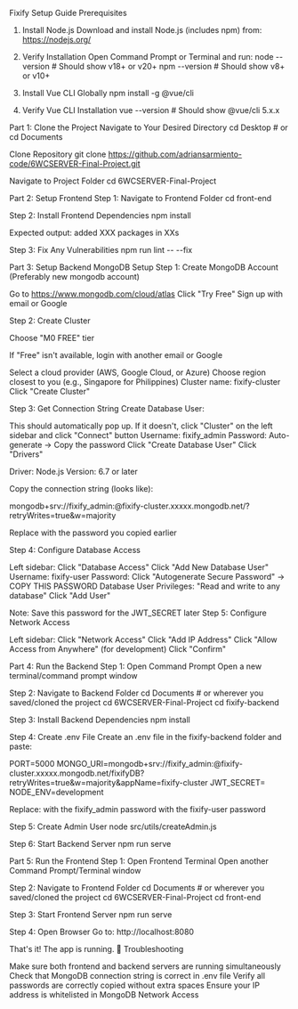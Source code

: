 Fixify Setup Guide
Prerequisites
1. Install Node.js
Download and install Node.js (includes npm) from: https://nodejs.org/

3. Verify Installation
Open Command Prompt or Terminal and run:
node --version  # Should show v18+ or v20+
npm --version   # Should show v8+ or v10+

5. Install Vue CLI Globally
npm install -g @vue/cli

7. Verify Vue CLI Installation
vue --version  # Should show @vue/cli 5.x.x

Part 1: Clone the Project
Navigate to Your Desired Directory
cd Desktop  # or cd Documents

Clone Repository
git clone https://github.com/adriansarmiento-code/6WCSERVER-Final-Project.git

Navigate to Project Folder
cd 6WCSERVER-Final-Project

Part 2: Setup Frontend
Step 1: Navigate to Frontend Folder
cd front-end

Step 2: Install Frontend Dependencies
npm install

Expected output: added XXX packages in XXs

Step 3: Fix Any Vulnerabilities
npm run lint -- --fix

Part 3: Setup Backend
MongoDB Setup
Step 1: Create MongoDB Account (Preferably new mongodb account)

Go to https://www.mongodb.com/cloud/atlas
Click "Try Free"
Sign up with email or Google

Step 2: Create Cluster

Choose "M0 FREE" tier

If "Free" isn't available, login with another email or Google

Select a cloud provider (AWS, Google Cloud, or Azure)
Choose region closest to you (e.g., Singapore for Philippines)
Cluster name: fixify-cluster
Click "Create Cluster"

Step 3: Get Connection String
Create Database User:

This should automatically pop up. If it doesn't, click "Cluster" on the left sidebar and click "Connect" button
Username: fixify_admin
Password: Auto-generate → Copy the password
Click "Create Database User"
Click "Drivers"

Driver: Node.js
Version: 6.7 or later


Copy the connection string (looks like):

   mongodb+srv://fixify_admin:<password>@fixify-cluster.xxxxx.mongodb.net/?retryWrites=true&w=majority

Replace <password> with the password you copied earlier

Step 4: Configure Database Access

Left sidebar: Click "Database Access"
Click "Add New Database User"
Username: fixify-user
Password: Click "Autogenerate Secure Password" → COPY THIS PASSWORD
Database User Privileges: "Read and write to any database"
Click "Add User"

Note: Save this password for the JWT_SECRET later
Step 5: Configure Network Access

Left sidebar: Click "Network Access"
Click "Add IP Address"
Click "Allow Access from Anywhere" (for development)
Click "Confirm"

Part 4: Run the Backend
Step 1: Open Command Prompt
Open a new terminal/command prompt window

Step 2: Navigate to Backend Folder
cd Documents  # or wherever you saved/cloned the project
cd 6WCSERVER-Final-Project
cd fixify-backend

Step 3: Install Backend Dependencies
npm install

Step 4: Create .env File
Create an .env file in the fixify-backend folder and paste:

PORT=5000
MONGO_URI=mongodb+srv://fixify_admin:<your-password>@fixify-cluster.xxxxx.mongodb.net/fixifyDB?retryWrites=true&w=majority&appName=fixify-cluster
JWT_SECRET=<your-JWT-password>
NODE_ENV=development

Replace:
<your-password> with the fixify_admin password
<your-JWT-password> with the fixify-user password

Step 5: Create Admin User
node src/utils/createAdmin.js

Step 6: Start Backend Server
npm run serve

Part 5: Run the Frontend
Step 1: Open Frontend Terminal
Open another Command Prompt/Terminal window

Step 2: Navigate to Frontend Folder
cd Documents  # or wherever you saved/cloned the project
cd 6WCSERVER-Final-Project
cd front-end

Step 3: Start Frontend Server
npm run serve

Step 4: Open Browser
Go to: http://localhost:8080

That's it! The app is running. 🎉
Troubleshooting

Make sure both frontend and backend servers are running simultaneously
Check that MongoDB connection string is correct in .env file
Verify all passwords are correctly copied without extra spaces
Ensure your IP address is whitelisted in MongoDB Network Access
